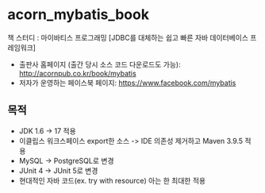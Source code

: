 acorn_mybatis_book
===============

책 스터디 : 마이바티스 프로그래밍 [JDBC를 대체하는 쉽고 빠른 자바 데이터베이스 프레임워크]

* 출판사 홈페이지 (출간 당시 소스 코드 다운로드도 가능): http://acornpub.co.kr/book/mybatis
* 저자가 운영하는 페이스북 페이지: https://www.facebook.com/mybatis

## 목적

* JDK 1.6 -> 17 적용
* 이클립스 워크스페이스 export한 소스 -> IDE 의존성 제거하고 Maven 3.9.5 적용
* MySQL -> PostgreSQL로 변경
* JUnit 4 -> JUnit 5로 변경
* 현대적인 자바 코드(ex. try with resource) 아는 한 최대한 적용
